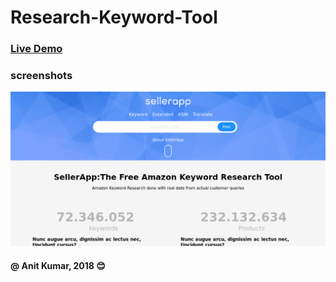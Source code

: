 # Research-Keyword-Tool

### [Live Demo](https://anitkumarsingh.github.io/Research-Keyword-Tool/)

### screenshots
![](src/Images/Screenshot_2019-05-02%20SellerApp%20-By%20Anit%20Kumar.png)


#### @ Anit Kumar, 2018  :blush:
